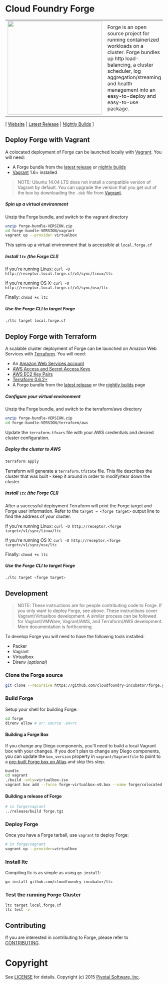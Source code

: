 # Cloud Foundry Forge

<table width="100%" border="0">
  <tr>
    <td>
      <a href="http://forge.cf"><img src="https://raw.githubusercontent.com/cloudfoundry-incubator/forge/master/forge.png" align="left" width="300px" ></a>
    </td>
    <td>Forge is an open source project for running containerized workloads on a cluster. Forge bundles up http load-balancing, a cluster scheduler, log aggregation/streaming and health management into an easy-to-deploy and easy-to-use package.
    </td>
  </tr>
</table>

[ [Website](http://forge.cf) | [Latest Release](https://github.com/cloudfoundry-incubator/forge/releases/latest) | [Nightly Builds](https://forge.s3.amazonaws.com/nightly/index.html) ]

## Deploy Forge with Vagrant

A colocated deployment of Forge can be launched locally with [Vagrant](https://vagrantup.com/). You will need:

* A Forge bundle from the [latest release](https://github.com/cloudfoundry-incubator/forge/releases/latest) or [nightly builds](https://forge.s3.amazonaws.com/nightly/index.html)
* [Vagrant](https://vagrantup.com/) 1.6+ installed

> NOTE: Ubuntu 14.04 LTS does not install a compatible version of Vagrant by default. You can upgrade the version that you get out of the box by downloading the `.deb` file from [Vagrant](http://www.vagrantup.com/downloads.html).

##### Spin up a virtual environment

Unzip the Forge bundle, and switch to the vagrant directory

```bash
unzip forge-bundle-VERSION.zip
cd forge-bundle-VERSION/vagrant
vagrant up --provider virtualbox
```

This spins up a virtual environment that is accessible at `local.forge.cf`

##### Install `ltc` (the Forge CLI)

If you're running Linux: `curl -O http://receptor.local.forge.cf/v1/sync/linux/ltc`

If you're running OS X: `curl -O http://receptor.local.forge.cf/v1/sync/osx/ltc`

Finally: `chmod +x ltc`

##### Use the Forge CLI to target Forge

```bash
./ltc target local.forge.cf
```

## Deploy Forge with Terraform

A scalable cluster deployment of Forge can be launched on Amazon Web Services with [Terraform](https://www.terraform.io). You will need:

* An [Amazon Web Services account](http://aws.amazon.com/)
* [AWS Access and Secret Access Keys](http://docs.aws.amazon.com/AWSSimpleQueueService/latest/SQSGettingStartedGuide/AWSCredentials.html)
* [AWS EC2 Key Pairs](http://docs.aws.amazon.com/AWSEC2/latest/UserGuide/ec2-key-pairs.html)
* [Terraform 0.6.2+](https://www.terraform.io/intro/getting-started/install.html)
* A Forge bundle from the [latest release](https://github.com/cloudfoundry-incubator/forge/releases/latest) or the [nightly builds](https://forge.s3.amazonaws.com/nightly/index.html) page

##### Configure your virtual environment

Unzip the Forge bundle, and switch to the terraform/aws directory

```bash
unzip forge-bundle-VERSION.zip
cd forge-bundle-VERSION/terraform/aws
```

Update the `terraform.tfvars` file with your AWS credentials and desired cluster configuration.

##### Deploy the cluster to AWS

```bash
terraform apply
```

Terraform will generate a `terraform.tfstate` file.  This file describes the cluster that was built - keep it around in order to modify/tear down the cluster.

##### Install `ltc` (the Forge CLI)

After a successful deployment Terraform will print the Forge target and Forge user information. Refer to the `target = <forge target>` output line to find the address of your cluster.

If you're running Linux: `curl -O http://receptor.<forge target>/v1/sync/linux/ltc`

If you're running OS X: `curl -O http://receptor.<forge target>/v1/sync/osx/ltc`

Finally: `chmod +x ltc`

##### Use the Forge CLI to target Forge

```bash
./ltc target <forge target>
```

## Development

> NOTE: These instructions are for people contributing code to Forge. If you only want to deploy Forge, see above.
> These instructions cover Vagrant/Virtualbox development.
> A similar process can be followed for Vagrant/VMWare, Vagrant/AWS, and Terraform/AWS development. More documentation is forthcoming.

To develop Forge you will need to have the following tools installed:

- Packer
- Vagrant
- Virtualbox
- Direnv _(optional)_

### Clone the Forge source

```bash
git clone --recursive https://github.com/cloudfoundry-incubator/forge.git
```

### Build Forge

Setup your shell for building Forge:

```bash
cd forge
direnv allow # or: source .envrc
```

#### Building a Forge Box

If you change any Diego components, you'll need to build a local Vagrant box with your changes.
If you don't plan to change any Diego components, you can update the `box_version` property
in `vagrant/Vagrantfile` to point to a [pre-built Forge box on Atlas](https://atlas.hashicorp.com/forge/boxes/colocated)
and skip this step.

```bash
bundle
cd vagrant
./build -only=virtualbox-iso
vagrant box add --force forge-virtualbox-v0.box --name forge/colocated
```

#### Building a release of Forge

```bash
# in forge/vagrant
../release/build forge.tgz
```

### Deploy Forge

Once you have a Forge tarball, use `vagrant` to deploy Forge:

```bash
# in forge/vagrant
vagrant up --provider=virtualbox
```

### Install ltc

Compiling ltc is as simple as using `go install`:

```bash
go install github.com/cloudfoundry-incubator/ltc
```

### Test the running Forge Cluster

```bash
ltc target local.forge.cf
ltc test -v
```

## Contributing

If you are interested in contributing to Forge, please refer to [CONTRIBUTING](CONTRIBUTING.md).

# Copyright

See [LICENSE](LICENSE) for details.
Copyright (c) 2015 [Pivotal Software, Inc](http://www.pivotal.io/).
